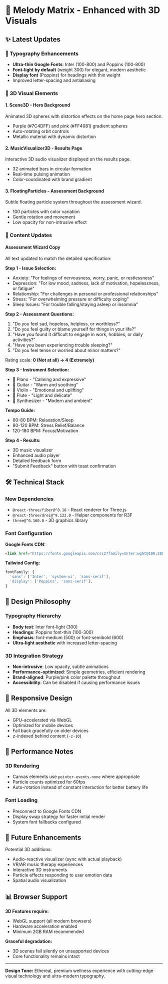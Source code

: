# 🎵 Melody Matrix - Enhanced with 3D Visuals

## ✨ Latest Updates

### 🎨 Typography Enhancements
- **Ultra-thin Google Fonts**: Inter (100-800) and Poppins (100-800)
- **Font-light by default** (weight 300) for elegant, modern aesthetic
- **Display font** (Poppins) for headings with thin weight
- Improved letter-spacing and antialiasing

### 🌟 3D Visual Elements

#### 1. **Scene3D** - Hero Background
Animated 3D spheres with distortion effects on the home page hero section.
- Purple (#7C4DFF) and pink (#FF4081) gradient spheres
- Auto-rotating orbit controls
- Metallic material with dynamic distortion

#### 2. **MusicVisualizer3D** - Results Page
Interactive 3D audio visualizer displayed on the results page.
- 32 animated bars in circular formation
- Real-time pulsing animation
- Color-coordinated with brand gradient

#### 3. **FloatingParticles** - Assessment Background
Subtle floating particle system throughout the assessment wizard.
- 100 particles with color variation
- Gentle rotation and movement
- Low opacity for non-intrusive effect

### 📝 Content Updates

#### Assessment Wizard Copy
All text updated to match the detailed specification:

**Step 1 - Issue Selection:**
- Anxiety: "For feelings of nervousness, worry, panic, or restlessness"
- Depression: "For low mood, sadness, lack of motivation, hopelessness, or fatigue"
- Relationship: "For challenges in personal or professional relationships"
- Stress: "For overwhelming pressure or difficulty coping"
- Sleep Issues: "For trouble falling/staying asleep or insomnia"

**Step 2 - Assessment Questions:**
1. "Do you feel sad, hopeless, helpless, or worthless?"
2. "Do you feel guilty or blame yourself for things in your life?"
3. "Have you found it difficult to engage in work, hobbies, or daily activities?"
4. "Have you been experiencing trouble sleeping?"
5. "Do you feel tense or worried about minor matters?"

Rating scale: **0 (Not at all) → 4 (Extremely)**

**Step 3 - Instrument Selection:**
- 🎹 Piano - "Calming and expressive"
- 🎸 Guitar - "Warm and soothing"
- 🎻 Violin - "Emotional and uplifting"
- 🪈 Flute - "Light and delicate"
- 🎹 Synthesizer - "Modern and ambient"

**Tempo Guide:**
- 60-80 BPM: Relaxation/Sleep
- 80-120 BPM: Stress Relief/Balance
- 120-180 BPM: Focus/Motivation

**Step 4 - Results:**
- 3D music visualizer
- Enhanced audio player
- Detailed feedback form
- "Submit Feedback" button with toast confirmation

## 🛠️ Technical Stack

### New Dependencies
- `@react-three/fiber@^8.18` - React renderer for Three.js
- `@react-three/drei@^9.122.0` - Helper components for R3F
- `three@^0.160.0` - 3D graphics library

### Font Configuration

**Google Fonts CDN:**
```html
<link href="https://fonts.googleapis.com/css2?family=Inter:wght@100;200;300;400;500;600;700;800&family=Poppins:wght@100;200;300;400;500;600;700;800&display=swap" rel="stylesheet">
```

**Tailwind Config:**
```typescript
fontFamily: {
  'sans': ['Inter', 'system-ui', 'sans-serif'],
  'display': ['Poppins', 'sans-serif'],
}
```

## 🎨 Design Philosophy

### Typography Hierarchy
- **Body text**: Inter font-light (300)
- **Headings**: Poppins font-thin (100-300)
- **Emphasis**: font-medium (500) or font-semibold (600)
- **Ultra-light aesthetic** with increased letter-spacing

### 3D Integration Strategy
- **Non-intrusive**: Low opacity, subtle animations
- **Performance-optimized**: Simple geometries, efficient rendering
- **Brand-aligned**: Purple/pink color palette throughout
- **Accessibility**: Can be disabled if causing performance issues

## 📱 Responsive Design

All 3D elements are:
- GPU-accelerated via WebGL
- Optimized for mobile devices
- Fall back gracefully on older devices
- z-indexed behind content (`-z-10`)

## 🚀 Performance Notes

### 3D Rendering
- Canvas elements use `pointer-events-none` where appropriate
- Particle counts optimized for 60fps
- Auto-rotation instead of constant interaction for better battery life

### Font Loading
- Preconnect to Google Fonts CDN
- Display swap strategy for faster initial render
- System font fallbacks configured

## 🎯 Future Enhancements

Potential 3D additions:
- Audio-reactive visualizer (sync with actual playback)
- VR/AR music therapy experiences
- Interactive 3D instruments
- Particle effects responding to user emotion data
- Spatial audio visualization

## 📊 Browser Support

**3D Features require:**
- WebGL support (all modern browsers)
- Hardware acceleration enabled
- Minimum 2GB RAM recommended

**Graceful degradation:**
- 3D scenes fail silently on unsupported devices
- Core functionality remains intact

---

**Design Tone:** Ethereal, premium wellness experience with cutting-edge visual technology and ultra-modern typography.
